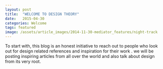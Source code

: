 ```yaml
---
layout: post
title:  "WELCOME TO DESIGN THEORY"
date:   2015-04-30
categories: Welcome
tags: featured
image: /assets/article_images/2014-11-30-mediator_features/night-track.JPG
---
```


To start with, this blog is an honest initiative to reach out to people who look out for design related references and inspiration
for their work . we will be posting inspiring articles from all over the world and also talk about design from its 
very root.